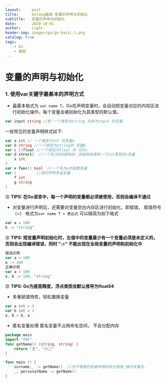 ```yaml
---
layout:     post
title:      Golang基础-变量的声明与初始化
subtitle:   变量的声明与初始化
date:       2020-10-01
author:     Light-
header-img: images/go/go-basic-1.png
catalog: true
tags:
    - Go
    - 基础
---
```

# 变量的声明与初始化
### 1. 使用var关键字最基本的声明方式
* 最基本格式为 `var name T`，Go在声明变量时，会自动把变量对应的内存区进行初始化操作，每个变量会被初始化为其类型的默认值。
``` go
var input string //即 一个类型为string 名称为input 的变量
```
一些常见的变量声明样式如下:
``` go
var a int // 一个类型为int 的变量a
var b string //一个类型为string的 变量b
var c []float //一个类型为float 的 切片c
var d struct{  //一个名为d的结构体，该结构体里有一个int类型的x变量
    x int 
}
var e func() bool  //一个名为e的函数变量
var (         //用时声明多组变量
    f int
    g string 
)
```
😡 **TIPS: 在Go语言中，每一个声明的变量都必须被使用，否则会编译不通过**

* 对变量进行声明后，还需要对变量空白内存区进行初始化，即赋值， 赋值符号（=）
格式为`var name T = 表达式`
可以精简为如下格式
``` go
var a = 100
b := "string"
```
😡 **TIPS: 短变量声明初始化时，左值中的变量最少有一个变量必须是未定义的，否则会出现编译错误，同时 ":=" 不能出现在全局变量的声明和初始化中**
``` go
错误示例
var a = 100
a := 100
正确示例
var a = 100
a, b := 100, "string"
```
😡 **TIPS: Go为提高精度，浮点类型会默认推导为float64**

* 多重赋值特性，轻松置换变量
``` go
var a int = 3
var b int = 2
a, b = b, a 
```
* 匿名变量处理 匿名变量不占用命名空间， 不会分配内存
``` go
package main
import "fmt"
func getName() (string, string) {
    return "王", "小二"
}

func main () {
    surname,_ := getName()  //在不需要的变量声明的地方使用_替代变量名，
    _, personalName := getName()
}
```